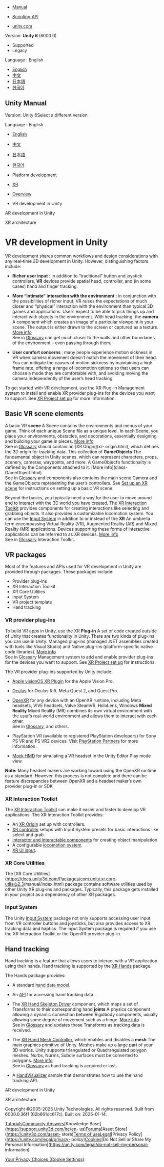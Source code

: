 [](https://docs.unity3d.com)

  * [Manual](../Manual/index.html)
  * [Scripting API](../ScriptReference/index.html)

  * [unity.com](https://unity.com/)

Version: **Unity 6** (6000.0)

  * Supported
  * Legacy

Language : English

  * [English](/Manual/VROverview.html)
  * [中文](/cn/current/Manual/VROverview.html)
  * [日本語](/ja/current/Manual/VROverview.html)
  * [한국어](/kr/current/Manual/VROverview.html)

[](https://docs.unity3d.com)

## Unity Manual

Version: Unity 6Select a different version

Language : English

  * [English](/Manual/VROverview.html)
  * [中文](/cn/current/Manual/VROverview.html)
  * [日本語](/ja/current/Manual/VROverview.html)
  * [한국어](/kr/current/Manual/VROverview.html)

  * [Platform development ](PlatformSpecific.html)
  * [XR](XR.html)
  * [Overview](xr-support-landing.html)
  * VR development in Unity

[](AROverview.html)

AR development in Unity

[](XRPluginArchitecture.html)

XR architecture

# VR development in Unity

VR development shares common workflows and design considerations with any
real-time 3D development in Unity. However, distinguishing factors include:

  * **Richer user input** : in addition to “traditional” button and joystick controllers, **VR** devices provide spatial head, controller, and (in some cases) hand and finger tracking.
  * **More “intimate” interaction with the environment** : in conjunction with the possibilities of richer input, VR raises the expectations of much closer and “physical” interaction with the environment than typical 3D games and applications. Users expect to be able to pick things up and interact with objects in the environment. With head tracking, the **camera** A component which creates an image of a particular viewpoint in your scene. The output is either drawn to the screen or captured as a texture. [More info](CamerasOverview.html)  
See in [Glossary](Glossary.html#Camera) can get much closer to the walls and
other boundaries of the environment – even passing through them.

  * **User comfort concerns** : many people experience motion sickness in VR when camera movement doesn’t match the movement of their head. You can mitigate the causes of motion sickness by maintaining a high frame rate, offering a range of locomotion options so that users can choose a mode they are comfortable with, and avoiding moving the camera independently of the user’s head tracking.

To get started with VR development, use the XR Plug-in Management system to
install and enable XR provider plug-ins for the devices you want to support.
See [XR Project set up](configuring-project-for-xr.html) for more information.

## Basic VR scene elements

A basic VR **scene** A Scene contains the environments and menus of your game.
Think of each unique Scene file as a unique level. In each Scene, you place
your environments, obstacles, and decorations, essentially designing and
building your game in pieces. [More info](CreatingScenes.html)  
See in [Glossary](Glossary.html#Scene) should contain an [XR Origin](xr-
origin.html), which defines the 3D origin for tracking data. This collection
of **GameObjects** The fundamental object in Unity scenes, which can represent
characters, props, scenery, cameras, waypoints, and more. A GameObject’s
functionality is defined by the Components attached to it. [More info](class-
GameObject.html)  
See in [Glossary](Glossary.html#GameObject) and components also contains the
main scene Camera and the GameObjects representing the user’s controllers. See
[Set up an XR scene](xr-scene-setup.html) for instructions on setting up a
basic VR scene.

Beyond the basics, you typically need a way for the user to move around and to
interact with the 3D world you have created. The [XR Interaction
Toolkit](https://docs.unity3d.com/Packages/com.unity.xr.interaction.toolkit@3.0/)
provides components for creating interactions like selecting and grabbing
objects. It also provides a customizable locomotion system. You can use the
[Input System](https://docs.unity3d.com/Packages/com.unity.inputsystem@1.5/)
in addition to or instead of the **XR** An umbrella term encompassing Virtual
Reality (VR), Augmented Reality (AR) and Mixed Reality (MR) applications.
Devices supporting these forms of interactive applications can be referred to
as XR devices. [More info](XR.html)  
See in [Glossary](Glossary.html#XR) Interaction Toolkit.

## VR packages

Most of the features and APIs used for VR development in Unity are provided
through packages. These packages include:

  * Provider plug-ins
  * XR Interaction Toolkit
  * XR Core Utilities
  * Input System
  * VR project template
  * Hand tracking

### VR provider plug-ins

To build VR apps in Unity, use the XR **Plug-in** A set of code created
outside of Unity that creates functionality in Unity. There are two kinds of
plug-ins you can use in Unity: Managed plug-ins (managed .NET assemblies
created with tools like Visual Studio) and Native plug-ins (platform-specific
native code libraries). [More info](./plug-ins.html)  
See in [Glossary](Glossary.html#Plug-in) Management system to add and enable
provider plug-ins for the devices you want to support. See [XR Project set
up](configuring-project-for-xr.html) for instructions.

The VR provider plug-ins supported by Unity include:

  * [Apple visionOS XR Plugin](https://docs.unity3d.com/Packages/com.unity.xr.visionos@latest) for the Apple Vision Pro.
  * [Oculus](https://docs.unity3d.com/Packages/com.unity.xr.oculus@4.2/manual/index.html) for Oculus Rift, Meta Quest 2, and Quest Pro.
  * [OpenXR](https://docs.unity3d.com/Packages/com.unity.xr.openxr@1.10/manual/index.html) for any device with an OpenXR runtime, including Meta headsets, VIVE headsets, Valve SteamVR, HoloLens, Windows **Mixed Reality** Mixed Reality (MR) combines its own virtual environment with the user’s real-world environment and allows them to interact with each other.  
See in [Glossary](Glossary.html#MixedReality), and others.

  * PlayStation VR (available to registered PlayStation developers) for Sony PS VR and PS VR2 devices. Visit [PlayStation Partners](https://partners.playstation.net/) for more information.
  * [Mock HMD](https://docs.unity3d.com/Packages/com.unity.xr.mock-hmd@latest/) for simulating a VR headset in the Unity Editor Play mode view.

**Note:** Many headset makers are working toward using the OpenXR runtime as a
standard. However, this process is not complete and there can be feature
discrepancies between OpenXR and a headset maker’s own provider plug-in or SDK

### XR Interaction Toolkit

The [XR Interaction
Toolkit](https://docs.unity3d.com/Packages/com.unity.xr.interaction.toolkit@3.0/)
can make it easier and faster to develop VR applications. The XR Interaction
Toolkit provides:

  * An [XR Origin](xr-origin.html) set up with controllers.
  * [XR controller](https://docs.unity3d.com/Packages/com.unity.xr.interaction.toolkit@3.0/manual/general-setup.html#configure-xr-controller-and-interactor) setups with Input System presets for basic interactions like select and grab.
  * [Interactor and Interactable components](https://docs.unity3d.com/Packages/com.unity.xr.interaction.toolkit@3.0/manual/architecture.html#interactors) for creating object manipulation.
  * A configurable [locomotion system](https://docs.unity3d.com/Packages/com.unity.xr.interaction.toolkit@3.0/manual/locomotion.html).
  * [XR UI input](https://docs.unity3d.com/Packages/com.unity.xr.interaction.toolkit@3.0/manual/ui-setup.html).

### XR Core Utilities

The [XR Core Utilities](https://docs.unity3d.com/Packages/com.unity.xr.core-
utils@2.3/manual/index.html) package contains software utilities used by other
Unity XR plug-ins and packages. Typically, this package gets installed in your
project as a dependency of other XR packages.

### Input System

The Unity [Input
System](https://docs.unity3d.com/Packages/com.unity.inputsystem@1.8/manual/index.html)
package not only supports accessing user input from VR controller buttons and
joysticks, but also provides access to XR tracking data and haptics. The Input
System package is required if you use the XR Interaction Toolkit or the OpenXR
provider plug-in.

## Hand tracking

Hand tracking is a feature that allows users to interact with a VR application
using their hands. Hand tracking is supported by the [XR
Hands](https://docs.unity3d.com/Packages/com.unity.xr.hands@1.2/manual/index.html)
package.

The Hands package provides:

  * A standard [hand data model](https://docs.unity3d.com/Packages/com.unity.xr.hands@1.4/manual/hand-data/xr-hand-data-model.html).
  * An [API](https://docs.unity3d.com/Packages/com.unity.xr.hands@1.4/api/UnityEngine.XR.Hands.XRHandSubsystem.html) for accessing hand tracking data.
  * The [XR Hand Skeleton Driver](https://docs.unity3d.com/Packages/com.unity.xr.hands@1.4/manual/hand-data/xr-hand-visuals.html) component, which maps a set of Transforms to their corresponding hand **joints** A physics component allowing a dynamic connection between Rigidbody components, usually allowing some degree of movement such as a hinge. [More info](Joints.html)  
See in [Glossary](Glossary.html#joint) and updates those Transforms as
tracking data is received.

  * The [XR Hand Mesh Controller](https://docs.unity3d.com/Packages/com.unity.xr.hands@1.4/manual/hand-data/xr-hand-visuals.html#xr-hand-mesh-controller), which enables and disables a **mesh** The main graphics primitive of Unity. Meshes make up a large part of your 3D worlds. Unity supports triangulated or Quadrangulated polygon meshes. Nurbs, Nurms, Subdiv surfaces must be converted to polygons. [More info](mesh.html)  
See in [Glossary](Glossary.html#Mesh) as hand tracking is acquired or lost.

  * A [HandVisualizer](https://docs.unity3d.com/Packages/com.unity.xr.hands@1.4/manual/project-setup/scene-setup.html) sample that demonstrates how to use the hand tracking API.

[](AROverview.html)

AR development in Unity

[](XRPluginArchitecture.html)

XR architecture

Copyright ©2005-2025 Unity Technologies. All rights reserved. Built from
6000.0.36f1 (02b661dc617c). Built on: 2025-01-14.

[Tutorials](https://learn.unity.com/)[Community
Answers](https://answers.unity3d.com)[Knowledge
Base](https://support.unity3d.com/hc/en-
us)[Forums](https://forum.unity3d.com)[Asset Store](https://unity3d.com/asset-
store)[Terms of
use](https://docs.unity3d.com/Manual/TermsOfUse.html)[Legal](https://unity.com/legal)[Privacy
Policy](https://unity.com/legal/privacy-
policy)[Cookies](https://unity.com/legal/cookie-policy)[Do Not Sell or Share
My Personal Information](https://unity.com/legal/do-not-sell-my-personal-
information)

[Your Privacy Choices (Cookie Settings)](javascript:void\(0\);)

